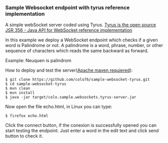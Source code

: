 ### Sample Websocket endpoint with tyrus reference implementation

A simple webSocket server coded using Tyrus. [Tyrus is the open source JSR 356 - Java API for WebSocket reference implementation](https://tyrus-project.github.io/)

In this example we deploy a WebSocket endpoint which checks if a given word is Palindrome or not. A palindrome is a word, phrase, number, or other sequence of characters which reads the same backward as forward.

Example: Neuquen is palindrom

How to deploy and test the server([Apache maven requiered](https://maven.apache.org/)):

```{r, engine='bash', code_block_name} ...
$ git clone https://github.com/colo76/sample-websocket-tyrus.git
$ cd sample-websocket-tyrus 
$ mvn clean
$ mvn install
$ java -jar target/colo.sample.websockets.tyrus-server.jar 
```

Now open the file echo.html, in Linux you can type:

```{r, engine='bash', code_block_name} ...
$ firefox echo.html 
```

Click the connect button, if the conexion is successfully opened you can start testing the endpoint. Just enter a word in the edit text and click send button to check it.


